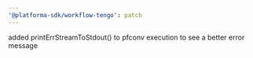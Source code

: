 ```yaml
---
'@platforma-sdk/workflow-tengo': patch
---
```


added printErrStreamToStdout() to pfconv execution to see a better error message
